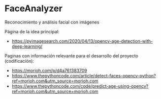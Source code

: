 # FaceAnalyzer
Reconocimiento y análisis facial con imágenes

Página de la idea principal:
- https://pyimagesearch.com/2020/04/13/opencv-age-detection-with-deep-learning/

Paginas con información relevante para el desarrollo del proyecto (codificación):
- https://morioh.com/p/d4a761383709
- https://www.thepythoncode.com/article/detect-faces-opencv-python?ref=morioh.com&utm_source=morioh.com
- https://www.thepythoncode.com/code/predict-age-using-opencv?ref=morioh.com&utm_source=morioh.com

